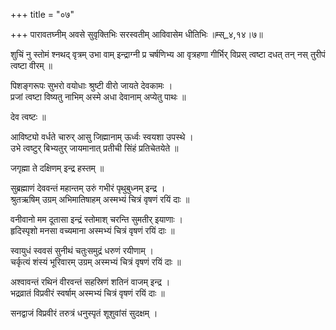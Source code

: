 +++
title = "०७"

+++
पारावतघ्नीम् अवसे सुवृक्तिभिः सरस्वतीम् आविवासेम धीतिभिः ॥म्स्_४,१४।७॥  
    
शुचिं नु स्तोमं श्नथद् वृत्रम् उभा वाम् इन्द्राग्नी प्र चर्षणिभ्य आ वृत्रहणा गीर्भिर् विप्रस् त्वष्टा दधत् तन् नस् तुरीपं त्वष्टा वीरम् ॥  
    
  
पिशङ्गरूपः सुभरो वयोधाः श्रुष्टी वीरो जायते देवकामः ।  
प्रजां त्वष्टा विष्यतु नाभिम् अस्मे अधा देवानाम् अप्येतु पाथः ॥  
    
देव त्वष्टः ॥  
    
आविष्ट्यो वर्धते चारुर् आसु जिह्मानाम् ऊर्ध्वः स्वयशा उपस्थे ।  
उभे त्वष्टुर् बिभ्यतुर् जायमानात् प्रतीची सिंहं प्रतिचेतयेते ॥  
    
जगृह्मा ते दक्षिणम् इन्द्र हस्तम् ॥  
    
सुब्रह्माणं देववन्तं महान्तम् उरुं गभीरं पृथुबुध्नम् इन्द्र ।  
श्रुतऋषिम् उग्रम् अभिमातिषाहम् अस्मभ्यं चित्रं वृषणं रयिं दाः ॥  
    
वनीवानो मम दूतासा इन्द्रं स्तोमाश् चरन्ति सुमतीर् इयाणाः ।  
हृदिस्पृशो मनसा वच्यमाना अस्मभ्यं चित्रं वृषणं रयिं दाः ॥  
    
स्वायुधं स्ववसं सुनीथं चतुःसमुद्रं धरुणं रयीणाम् ।  
चर्कृत्यं शंस्यं भूरिवारम् उग्रम् अस्मभ्यं चित्रं वृषणं रयिं दाः ॥  
    
अश्वावन्तं रथिनं वीरवन्तं सहस्रिणं शतिनं वाजम् इन्द्र ।  
भद्रव्रातं विप्रवीरं स्वर्षाम् अस्मभ्यं चित्रं वृषणं रयिं दाः ॥  
    
सनद्वाजं विप्रवीरं तरुत्रं धनुस्पृतं शूशुवांसं सुदक्षम् ।  
